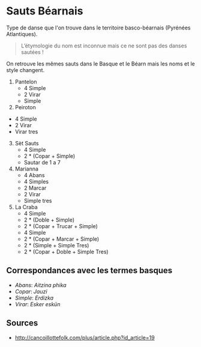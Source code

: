# Sauts Béarnais

Type de danse que l'on trouve dans le territoire basco-béarnais
(Pyrénées Atlantiques).

> L’étymologie du nom est inconnue mais ce ne sont pas des danses
> sautées !

On retrouve les mêmes sauts dans le Basque et le Béarn mais les noms
et le style changent.

1. Pantelon
   - 4 Simple
   - 2 Virar
   - Simple
2. Peiroton
 - 4 Simple
 - 2 Virar
 - Virar tres
3. Sèt Sauts
   - 4 Simple
   - 2 * (Copar + Simple)
   - Sautar de 1 a 7
4. Marianna
   - 4 Abans
   - 4 Simples
   - 2 Marcar
   - 2 Virar
   - Simple tres
5. La Craba
   - 4 Simple
   - 2 * (Doble + Simple)
   - 2 * (Copar + Trucar + Simple)
   - 4 Simple
   - 2 * (Copar + Marcar + Simple)
   - 2 * (Simple + Simple Tres)
   - 2 * (Copar + Doble + Simple Tres)

## Correspondances avec les termes basques

- *Abans*: *Aitzina phika*
- *Copar*: *Jauzi*
- *Simple*: *Erdizka*
- *Virar*: *Esker eskün*

## Sources

- http://cancoillottefolk.com/plus/article.php?id_article=19
